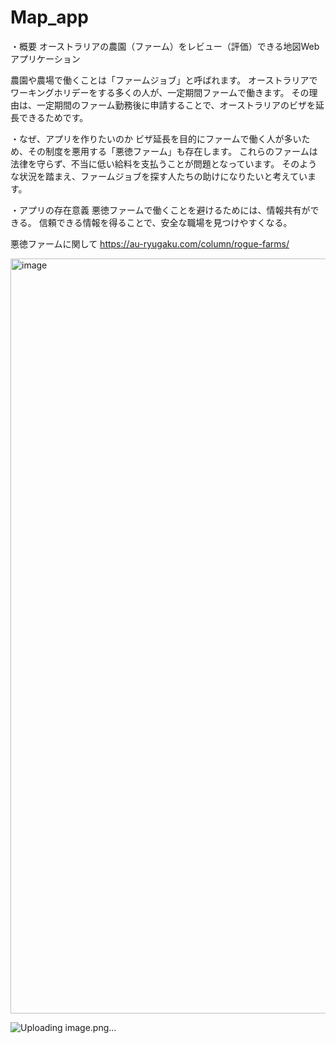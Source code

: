 # Map_app

・概要
オーストラリアの農園（ファーム）をレビュー（評価）できる地図Webアプリケーション

農園や農場で働くことは「ファームジョブ」と呼ばれます。
オーストラリアでワーキングホリデーをする多くの人が、一定期間ファームで働きます。
その理由は、一定期間のファーム勤務後に申請することで、オーストラリアのビザを延長できるためです。

・なぜ、アプリを作りたいのか
ビザ延長を目的にファームで働く人が多いため、その制度を悪用する「悪徳ファーム」も存在します。
これらのファームは法律を守らず、不当に低い給料を支払うことが問題となっています。
そのような状況を踏まえ、ファームジョブを探す人たちの助けになりたいと考えています。

・アプリの存在意義
悪徳ファームで働くことを避けるためには、情報共有ができる。
信頼できる情報を得ることで、安全な職場を見つけやすくなる。

悪徳ファームに関して
https://au-ryugaku.com/column/rogue-farms/


<img width="1694" height="1208" alt="image" src="https://github.com/user-attachments/assets/d950ff4c-5e6d-43ab-8754-82d5653fec38" />

![Uploading image.png…]()

